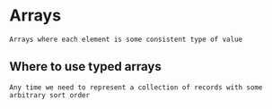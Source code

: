 # Arrays
    Arrays where each element is some consistent type of value

## Where to use typed arrays
    Any time we need to represent a collection of records with some arbitrary sort order
